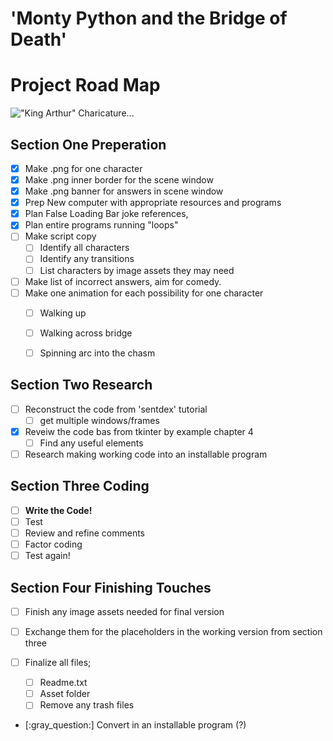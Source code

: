 # 'Monty Python and the Bridge of Death' 
#    Project Road Map
!["King Arthur" Charicature...](https://github.com/ksu-is/Monty-Python-and-The-Bridge-of-Death/blob/master/Assets/Python_Arthur_Avatar.png)
## Section One **Preperation**

- [x] Make .png for one character
- [x] Make .png inner border for the scene window
- [x] Make .png banner for answers in scene window
- [x] Prep New computer with appropriate resources and programs
- [x] Plan False Loading Bar joke references, 
- [x] Plan entire programs running "loops"
- [ ] Make script copy
    - [ ] Identify all characters
    - [ ] Identify any transitions
    - [ ] List characters by image assets they may need
- [ ] Make list of incorrect answers, aim for comedy.
- [ ] Make one animation for each possibility for one character
    - [ ] Walking up
    - [ ] Walking across bridge
    - [ ] Spinning arc into the chasm


## Section Two **Research**

- [ ] Reconstruct the code from 'sentdex' tutorial
    - [ ] get multiple windows/frames
- [x] Reveiw the code bas from  tkinter by example chapter 4
    - [ ] Find any useful elements
- [ ] Research making working code into an installable program

## Section Three **Coding**

- [ ] **Write the Code!**
- [ ] Test
- [ ] Review and refine comments
- [ ] Factor coding
- [ ] Test again!

## Section Four **Finishing Touches**

- [ ] Finish any image assets needed for final version

- [ ] Exchange them for the placeholders in the working version from section three
- [ ] Finalize all files;
    - [ ] Readme.txt
    - [ ] Asset folder
    - [ ] Remove any trash files
- [:gray_question:] Convert in an installable program (?)
